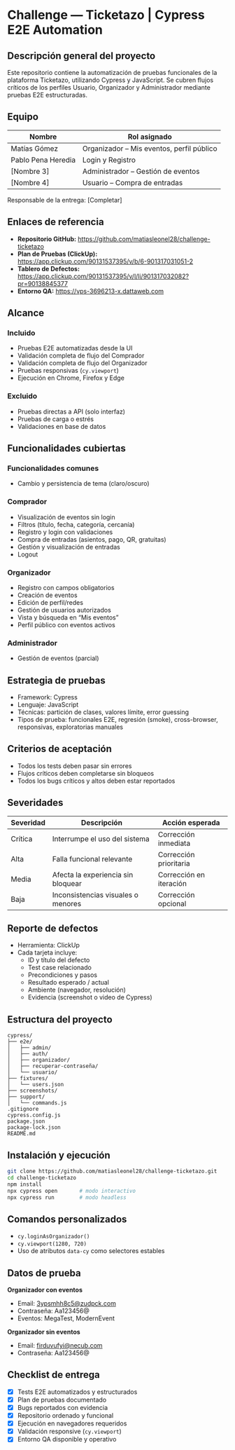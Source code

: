 # Challenge — Ticketazo | Cypress E2E Automation

## Descripción general del proyecto

Este repositorio contiene la automatización de pruebas funcionales de la plataforma Ticketazo, utilizando Cypress y JavaScript. Se cubren flujos críticos de los perfiles Usuario, Organizador y Administrador mediante pruebas E2E estructuradas.

## Equipo

| Nombre                | Rol asignado                             |
|-----------------------|-------------------------------------------|
| Matías Gómez          | Organizador – Mis eventos, perfil público |
| Pablo Pena Heredia    | Login y Registro                          |
| [Nombre 3]            | Administrador – Gestión de eventos        |
| [Nombre 4]            | Usuario – Compra de entradas              |

Responsable de la entrega: [Completar]

## Enlaces de referencia

- **Repositorio GitHub:** https://github.com/matiasleonel28/challenge-ticketazo  
- **Plan de Pruebas (ClickUp):** https://app.clickup.com/90131537395/v/b/6-901317031051-2  
- **Tablero de Defectos:** https://app.clickup.com/90131537395/v/l/li/901317032082?pr=90138845377  
- **Entorno QA:** https://vps-3696213-x.dattaweb.com

## Alcance

### Incluido
- Pruebas E2E automatizadas desde la UI
- Validación completa de flujo del Comprador
- Validación completa de flujo del Organizador
- Pruebas responsivas (`cy.viewport`)
- Ejecución en Chrome, Firefox y Edge

### Excluido
- Pruebas directas a API (solo interfaz)
- Pruebas de carga o estrés
- Validaciones en base de datos

## Funcionalidades cubiertas

### Funcionalidades comunes
- Cambio y persistencia de tema (claro/oscuro)

### Comprador
- Visualización de eventos sin login
- Filtros (título, fecha, categoría, cercanía)
- Registro y login con validaciones
- Compra de entradas (asientos, pago, QR, gratuitas)
- Gestión y visualización de entradas
- Logout

### Organizador
- Registro con campos obligatorios
- Creación de eventos
- Edición de perfil/redes
- Gestión de usuarios autorizados
- Vista y búsqueda en “Mis eventos”
- Perfil público con eventos activos

### Administrador
- Gestión de eventos (parcial)

## Estrategia de pruebas

- Framework: Cypress  
- Lenguaje: JavaScript  
- Técnicas: partición de clases, valores límite, error guessing  
- Tipos de prueba: funcionales E2E, regresión (smoke), cross-browser, responsivas, exploratorias manuales

## Criterios de aceptación

- Todos los tests deben pasar sin errores
- Flujos críticos deben completarse sin bloqueos
- Todos los bugs críticos y altos deben estar reportados

## Severidades

| Severidad | Descripción                            | Acción esperada            |
|-----------|----------------------------------------|----------------------------|
| Crítica   | Interrumpe el uso del sistema          | Corrección inmediata       |
| Alta      | Falla funcional relevante              | Corrección prioritaria     |
| Media     | Afecta la experiencia sin bloquear     | Corrección en iteración    |
| Baja      | Inconsistencias visuales o menores     | Corrección opcional        |

## Reporte de defectos

- Herramienta: ClickUp  
- Cada tarjeta incluye:
  - ID y título del defecto
  - Test case relacionado
  - Precondiciones y pasos
  - Resultado esperado / actual
  - Ambiente (navegador, resolución)
  - Evidencia (screenshot o video de Cypress)

## Estructura del proyecto

```
cypress/
├── e2e/
│   ├── admin/
│   ├── auth/
│   ├── organizador/
│   ├── recuperar-contraseña/
│   └── usuario/
├── fixtures/
│   └── users.json
├── screenshots/
├── support/
│   └── commands.js
.gitignore
cypress.config.js
package.json
package-lock.json
README.md
```

## Instalación y ejecución

```bash
git clone https://github.com/matiasleonel28/challenge-ticketazo.git
cd challenge-ticketazo
npm install
npx cypress open       # modo interactivo
npx cypress run        # modo headless
```

## Comandos personalizados

- `cy.loginAsOrganizador()`
- `cy.viewport(1280, 720)`
- Uso de atributos `data-cy` como selectores estables

## Datos de prueba

**Organizador con eventos**  
- Email: 3ypsmhh8c5@zudpck.com  
- Contraseña: Aa123456@  
- Eventos: MegaTest, ModernEvent

**Organizador sin eventos**  
- Email: firduvufyi@necub.com  
- Contraseña: Aa123456@

## Checklist de entrega

- [x] Tests E2E automatizados y estructurados
- [x] Plan de pruebas documentado
- [x] Bugs reportados con evidencia
- [x] Repositorio ordenado y funcional
- [x] Ejecución en navegadores requeridos
- [x] Validación responsive (`cy.viewport`)
- [x] Entorno QA disponible y operativo